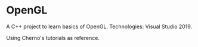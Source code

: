# OpenGL
A C++ project to learn basics of OpenGL.
Technologies: Visual Studio 2019.

Using Cherno's tutorials as reference.
